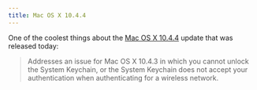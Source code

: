 ```yaml
---
title: Mac OS X 10.4.4
---
```


One of the coolest things about the [Mac OS X 10.4.4](http://docs.info.apple.com/article.html?artnum=302810.) update that was released today:

> Addresses an issue for Mac OS X 10.4.3 in which you cannot unlock the System Keychain, or the System Keychain does not accept your authentication when authenticating for a wireless network.
